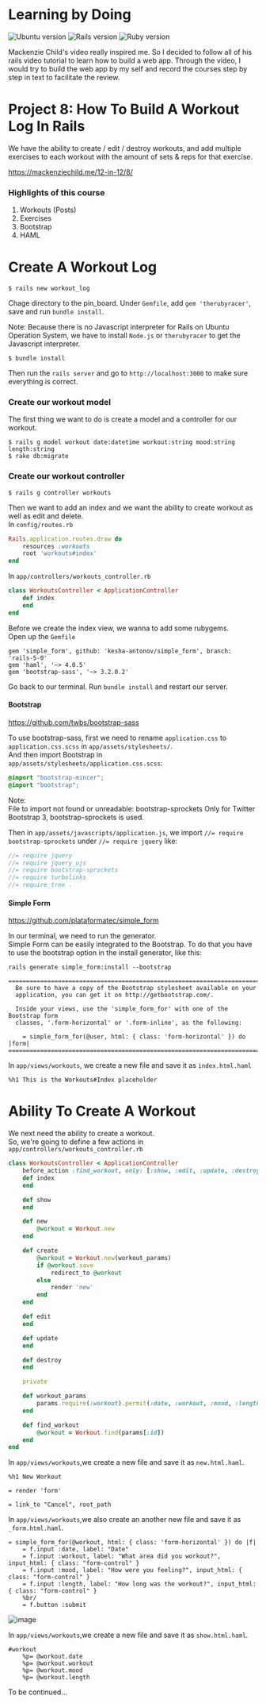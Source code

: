 # Learning by Doing 

![Ubuntu version](https://img.shields.io/badge/Ubuntu-16.04%20LTS-orange.svg)
![Rails version](https://img.shields.io/badge/Rails-v5.0.0-blue.svg)
![Ruby version](https://img.shields.io/badge/Ruby-v2.3.1p112-red.svg)

Mackenzie Child's video really inspired me. So I decided to follow all of his rails video tutorial to learn how to build a web app. Through the video, I would try to build the web app by my self and record the courses step by step in text to facilitate the review.


# Project 8: How To Build A Workout Log In Rails       
We have the ability to create / edit / destroy workouts, and add multiple exercises to each workout with the amount of sets & reps for that exercise.


https://mackenziechild.me/12-in-12/8/      


### Highlights of this course
1. Workouts (Posts)
2. Exercises
3. Bootstrap
4. HAML


# Create A Workout Log
```console
$ rails new workout_log
```

Chage directory to the pin_board. Under `Gemfile`, add `gem 'therubyracer'`, save and run `bundle install`.      

Note: 
Because there is no Javascript interpreter for Rails on Ubuntu Operation System, we have to install `Node.js` or `therubyracer` to get the Javascript interpreter.

```console
$ bundle install
```

Then run the `rails server` and go to `http://localhost:3000` to make sure everything is correct.       

### Create our workout model
The first thing we want to do is create a model and a controller for our workout.       
```console
$ rails g model workout date:datetime workout:string mood:string length:string
$ rake db:migrate
```


### Create our workout controller
```console
$ rails g controller workouts
```


Then we want to add an index and we want the ability to create workout as well as edit and delete.      
In `config/routes.rb`
```ruby
Rails.application.routes.draw do
	resources :workouts
	root 'workouts#index'
end
```

In `app/controllers/workouts_controller.rb`
```ruby
class WorkoutsController < ApplicationController
	def index
	end
end
```

Before we create the index view, we wanna to add some rubygems.       
Open up the `Gemfile`
```
gem 'simple_form', github: 'kesha-antonov/simple_form', branch: 'rails-5-0'
gem 'haml', '~> 4.0.5'
gem 'bootstrap-sass', '~> 3.2.0.2'
```
Go back to our terminal. Run `bundle install` and restart our server.

#### Bootstrap
https://github.com/twbs/bootstrap-sass          

To use bootstrap-sass, first we need to rename `application.css` to `application.css.scss` in `app/assets/stylesheets/`.       
And then import Bootstrap in `app/assets/stylesheets/application.css.scss`:
```scss
@import "bootstrap-mincer";
@import "bootstrap";
```
Note:        
File to import not found or unreadable: 
bootstrap-sprockets Only for Twitter Bootstrap 3, bootstrap-sprockets is used.


Then in `app/assets/javascripts/application.js`, we import `//= require bootstrap-sprockets` under `//= require jquery` like:
```js
//= require jquery
//= require jquery_ujs
//= require bootstrap-sprockets
//= require turbolinks
//= require_tree .
```

#### Simple Form
https://github.com/plataformatec/simple_form        

In our terminal, we need to run the generator.     
Simple Form can be easily integrated to the Bootstrap. To do that you have to use the bootstrap option in the install generator, like this:
```console
rails generate simple_form:install --bootstrap
```


```
===============================================================================
  Be sure to have a copy of the Bootstrap stylesheet available on your
  application, you can get it on http://getbootstrap.com/.

  Inside your views, use the 'simple_form_for' with one of the Bootstrap form
  classes, '.form-horizontal' or '.form-inline', as the following:

    = simple_form_for(@user, html: { class: 'form-horizontal' }) do |form|
===============================================================================
```



In `app/views/workouts`, we create a new file and save it as `index.html.haml`
```haml
%h1 This is the Workouts#Index placeholder
```



# Ability To Create A Workout
We next need the ability to create a workout.       
So, we're going to define a few actions in `app/controllers/workouts_controller.rb`
```ruby
class WorkoutsController < ApplicationController
	before_action :find_workout, only: [:show, :edit, :update, :destroy]
	def index
	end

	def show
	end

	def new
		@workout = Workout.new
	end

	def create
		@workout = Workout.new(workout_params)
		if @workout.save
			redirect_to @workout
		else
			render 'new'
		end
	end

	def edit
	end

	def update
	end

	def destroy
	end

	private

	def workout_params
		params.require(:workout).permit(:date, :workout, :mood, :length)
	end

	def find_workout
		@workout = Workout.find(params[:id])
	end
end
```


In `app/views/workouts`,we create a new file and save it as `new.html.haml`.
```haml
%h1 New Workout

= render 'form'

= link_to "Cancel", root_path
```


In `app/views/workouts`,we also create an another new file and save it as `_form.html.haml`.
```haml
= simple_form_for(@workout, html: { class: 'form-horizontal' }) do |f|
	= f.input :date, label: "Date"
	= f.input :workout, label: "What area did you workout?", input_html: { class: "form-control" }
	= f.input :mood, label: "How were you feeling?", input_html: { class: "form-control" }
	= f.input :length, label: "How long was the workout?", input_html: { class: "form-control" }
	%br/
	= f.button :submit
```
![image](https://github.com/TimingJL/workout_log/blob/master/pic/new_job.jpeg)


In `app/views/workouts`,we create a new file and save it as `show.html.haml`.
```haml
#workout
	%p= @workout.date
	%p= @workout.workout
	%p= @workout.mood
	%p= @workout.length
```








To be continued...